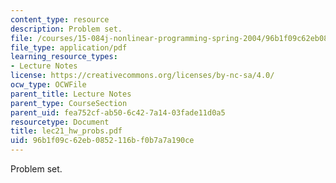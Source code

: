 ```yaml
---
content_type: resource
description: Problem set.
file: /courses/15-084j-nonlinear-programming-spring-2004/96b1f09c62eb0852116bf0b7a7a190ce_lec21_hw_probs.pdf
file_type: application/pdf
learning_resource_types:
- Lecture Notes
license: https://creativecommons.org/licenses/by-nc-sa/4.0/
ocw_type: OCWFile
parent_title: Lecture Notes
parent_type: CourseSection
parent_uid: fea752cf-ab50-6c42-7a14-03fade11d0a5
resourcetype: Document
title: lec21_hw_probs.pdf
uid: 96b1f09c-62eb-0852-116b-f0b7a7a190ce
---
```

Problem set.